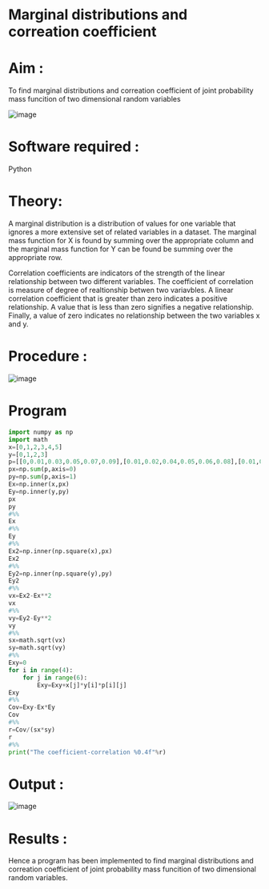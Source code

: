 # Marginal distributions and correation coefficient  

# Aim : 

To find marginal distributions and correation coefficient of joint probability mass funcition of two dimensional random variables

![image](https://user-images.githubusercontent.com/104613195/168222062-bb7dec1f-f115-4669-8b4c-58283af8ccf3.png)

# Software required :  

Python

# Theory:

A marginal distribution is a distribution of values for one variable that ignores a more extensive set of related variables in a dataset.
The marginal mass function for X is found by summing over the appropriate column and the marginal mass function
for Y can be found be summing over the appropriate row.

Correlation coefficients are indicators of the strength of the linear relationship between two different variables. The coefficient of correlation is measure of degree of realtionship betwen two variavbles. A linear correlation coefficient that is greater than zero indicates a positive relationship. A value that is less than zero signifies a negative relationship. Finally, a value of zero indicates no relationship between the two variables x and y.  



# Procedure :
![image](https://user-images.githubusercontent.com/104613195/168220332-09383cb4-a7ac-4526-b547-fc522ca53227.png)



# Program
```python
import numpy as np 
import math
x=[0,1,2,3,4,5]
y=[0,1,2,3]
p=[[0,0.01,0.03,0.05,0.07,0.09],[0.01,0.02,0.04,0.05,0.06,0.08],[0.01,0.03,0.05,0.05,0.05,0.06],[0.01,0.02,0.04,0.06,0.06,0.05]]
px=np.sum(p,axis=0)
py=np.sum(p,axis=1)
Ex=np.inner(x,px)
Ey=np.inner(y,py)
px
py
#%%
Ex
#%%
Ey
#%%
Ex2=np.inner(np.square(x),px)
Ex2
#%%
Ey2=np.inner(np.square(y),py)
Ey2
#%%
vx=Ex2-Ex**2
vx
#%%
vy=Ey2-Ey**2
vy
#%%
sx=math.sqrt(vx)
sy=math.sqrt(vy)
#%%
Exy=0
for i in range(4):
    for j in range(6):
        Exy=Exy+x[j]*y[i]*p[i][j]
Exy
#%%
Cov=Exy-Ex*Ey
Cov
#%%
r=Cov/(sx*sy)
r
#%%
print("The coefficient-correlation %0.4f"%r)
```


# Output : 
![image](https://user-images.githubusercontent.com/75236145/168963130-033fe4ec-d05f-4e55-8ac5-fdf3e77c8deb.png)

# Results :
Hence a program has been implemented to find marginal distributions and correation coefficient of joint probability mass funcition of two dimensional random variables.
